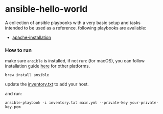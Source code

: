 # ansible-hello-world

A collection of ansible playbooks with a very basic setup and tasks intended to be used as a reference.
following playbooks are available:

- [apache-installation](/apache-installation)

### How to run

make sure `ansible` is installed, if not run: (for macOS), you can follow installation guide
[here](https://docs.ansible.com/ansible/latest/installation_guide/intro_installation.html) for other platforms.

```
brew install ansible
```

update the [inventory.txt](/apache-installation/inventory.txt) to add your host.

and run:

```
ansible-playbook -i inventory.txt main.yml --private-key your-private-key.pem
```
